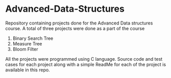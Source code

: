 # Advanced-Data-Structures
Repository containing projects done for the Advanced Data structures course.  A total of three projects were done as a part of the course

 1. Binary Search Tree 
 2. Measure Tree
 3. Bloom Filter
 
All the projects were programmed using C language. Source code and test cases for each project along with a simple ReadMe for each of the project is available in this repo.

